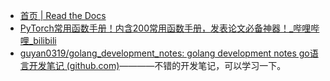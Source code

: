 - [首页 | Read the Docs](https://readthedocs.org/)
- [PyTorch常用函数手册！内含200常用函数手册，发表论文必备神器！_哔哩哔哩_bilibili](https://www.bilibili.com/video/BV1nV4y1K7Lc/?spm_id_from=333.1007.tianma.2-2-5.click&vd_source=25509bb582bc4a25d86d871d5cdffca3)
- [guyan0319/golang_development_notes: golang development notes go语言开发笔记 (github.com)](https://github.com/guyan0319/golang_development_notes)————不错的开发笔记，可以学习一下。


